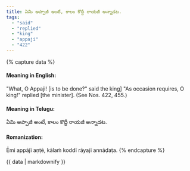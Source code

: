 ```yaml
---
title: ఏమి అప్పాజీ అంటే, కాలం కొద్దీ రాయజీ అన్నాడట.
tags:
  - "said"
  - "replied"
  - "king"
  - "appaji"
  - "422"
---
```


{% capture data %}
#### Meaning in English:
"What, O Appaji! [is to be done?" said the king] "As occasion requires, O king!" replied [the minister].
(See Nos. 422, 455.)

#### Meaning in Telugu:
ఏమి అప్పాజీ అంటే, కాలం కొద్దీ రాయజీ అన్నాడట.

#### Romanization:
Ēmi appājī aṇṭē, kālaṁ koddī rāyajī annāḍaṭa.
{% endcapture %}

{{ data | markdownify }}

